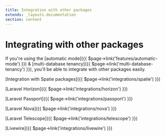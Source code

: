 ```yaml
---
title: Integration with other packages
extends: _layouts.documentation
section: content
---
```



# Integrating with other packages

If you're using the [automatic mode]({{ $page->link('features/automatic-mode') }}) & [multi-database tenancy]({{ $page->link('multi-database-tenancy') }}), you'll be able to integrate with other packages easily.

[Integration with Spatie packages]({{ $page->link('integrations/spatie') }})

[Laravel Horizon]({{ $page->link('integrations/horizon') }})

[Laravel Passport]({{ $page->link('integrations/passport') }})

[Laravel Nova]({{ $page->link('integrations/nova') }})

[Laravel Telescope]({{ $page->link('integrations/telescope') }})

[Livewire]({{ $page->link('integrations/livewire') }})
